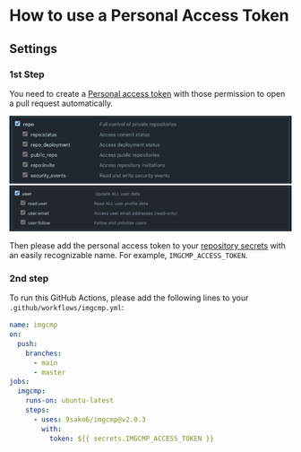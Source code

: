 # How to use a Personal Access Token

## Settings

### 1st Step

You need to create a
[Personal access token](https://docs.github.com/en/authentication/keeping-your-account-and-data-secure/creating-a-personal-access-token)
with those permission to open a pull request automatically.

<img alt="required repo permissions" src="../figs/required_repo_permissions.png">
<img alt="required user permissions" src="../figs/required_user_permissions.png">

Then please add the personal access token to your
[repository secrets](https://docs.github.com/en/actions/security-guides/encrypted-secrets#creating-encrypted-secrets-for-a-repository)
with an easily recognizable name. For example, `IMGCMP_ACCESS_TOKEN`.

### 2nd step

To run this GitHub Actions, please add the following lines to your
`.github/workflows/imgcmp.yml`:

```yml
name: imgcmp
on:
  push:
    branches:
      - main
      - master
jobs:
  imgcmp:
    runs-on: ubuntu-latest
    steps:
      - uses: 9sako6/imgcmp@v2.0.3
        with:
          token: ${{ secrets.IMGCMP_ACCESS_TOKEN }}
```

